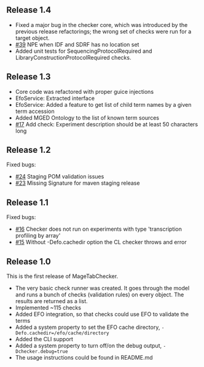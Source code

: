 ## Release 1.4

* Fixed a major bug in the checker core, which was introduced by the previous release refactorings; the wrong set of checks were run for a target object.
* [#39](https://github.com/arrayexpress/magetabcheck/issues/39) NPE when IDF and SDRF has no location set
* Added unit tests for SequencingProtocolRequired and LibraryConstructionProtocolRequired checks.

## Release 1.3

* Core code was refactored with proper guice injections
* EfoService: Extracted interface
* EfoService: Added a feature to get list of child term names by a given term accession
* Added MGED Ontology to the list of known term sources
* [#17](https://github.com/arrayexpress/magetabcheck/issues/23) Add check: Experiment description should be at least 50 characters long

## Release 1.2

Fixed bugs:

* [#24](https://github.com/arrayexpress/magetabcheck/issues/24) Staging POM validation issues
* [#23](https://github.com/arrayexpress/magetabcheck/issues/23) Missing Signature for maven staging release

## Release 1.1

Fixed bugs:

* [#16](https://github.com/arrayexpress/magetabcheck/issues/16) Checker does not run on experiments with type 'transcription profiling by array'
* [#15](https://github.com/arrayexpress/magetabcheck/issues/16) Without -Defo.cachedir option the CL checker throws and error

## Release 1.0

This is the first release of MageTabChecker.

 * The very basic check runner was created. It goes through the model and runs a bunch of checks (validation rules) on every object. The results are returned as a list.
 * Implemented ~115 checks
 * Added EFO integration, so that checks could use EFO to validate the terms
 * Added a system property to set the EFO cache directory, `-Defo.cachedir=/efo/cache/directory`
 * Added the CLI support
 * Added a system property to turn off/on the debug output, `-Dchecker.debug=true`
 * The usage instructions could be found in README.md